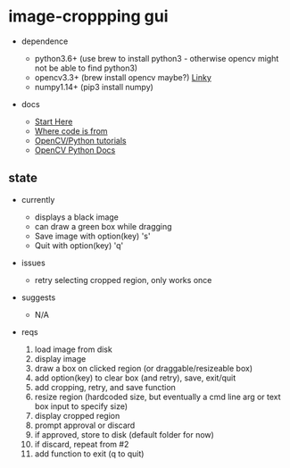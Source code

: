 # image-croppping gui

  * dependence
    - python3.6+ (use brew to install python3 - otherwise opencv might not be able to find python3)
    - opencv3.3+ (brew install opencv maybe?) [Linky](https://www.pyimagesearch.com/2016/12/19/install-opencv-3-on-macos-with-homebrew-the-easy-way/)
    - numpy1.14+ (pip3 install numpy)

  * docs
    - [Start Here](https://docs.opencv.org/3.3.0/dc/d4d/tutorial_py_table_of_contents_gui.html "Start with this")
    - [Where code is from](https://docs.opencv.org/3.3.0/db/d5b/tutorial_py_mouse_handling.html)
    - [OpenCV/Python tutorials](https://docs.opencv.org/3.3.0/d6/d00/tutorial_py_root.html "Really good")
    - [OpenCV Python Docs](https://docs.opencv.org/3.3.0/index.html)

## state

  * currently
    - displays a black image
    - can draw a green box while dragging
    - Save image with option(key) 's'
    - Quit with option(key) 'q'
    

  * issues
    - retry selecting cropped region, only works once

  * suggests
    - N/A

  * reqs
    1. load image from disk
    2. display image
    2. draw a box on clicked region (or draggable/resizeable box)
    3. add option(key) to clear box (and retry), save, exit/quit
    4. add cropping, retry, and save function
    3. resize region (hardcoded size, but eventually a cmd line arg or text box input to specify size)
    4. display cropped region
    5. prompt approval or discard
    6. if approved, store to disk (default folder for now)
    7. if discard, repeat from #2
    8. add function to exit (q to quit)
    